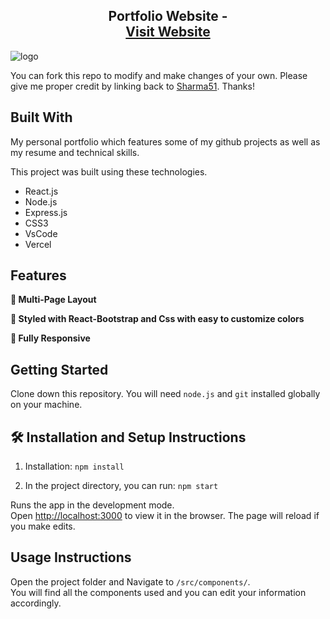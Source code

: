 <h2 align="center">
  Portfolio Website -<br/>
  <a href="https://sauravsharma.vercel.app/" target="_blank">Visit Website</a>
</h2>

![logo](https://github.com/sharma151/sauravsharma/blob/main/Images/readme-img.png)






You can fork this repo to modify and make changes of your own. Please give me proper credit by linking back to [Sharma51](https://github.com/sharma151/saurav_portfolio_website). Thanks!

## Built With

My personal portfolio <a href="https://github.com/sharma151/saurav_portfolio_website" target="_blank"></a> which features some of my github projects as well as my resume and technical skills.<br/>

This project was built using these technologies.

- React.js
- Node.js
- Express.js
- CSS3
- VsCode
- Vercel

## Features

**📖 Multi-Page Layout**

**🎨 Styled with React-Bootstrap and Css with easy to customize colors**

**📱 Fully Responsive**

## Getting Started

Clone down this repository. You will need `node.js` and `git` installed globally on your machine.

## 🛠 Installation and Setup Instructions

1. Installation: `npm install`

2. In the project directory, you can run: `npm start`

Runs the app in the development mode.\
Open [http://localhost:3000](http://localhost:3000) to view it in the browser.
The page will reload if you make edits.

## Usage Instructions

Open the project folder and Navigate to `/src/components/`. <br/>
You will find all the components used and you can edit your information accordingly.
